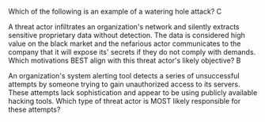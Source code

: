 
Which of the following is an example of a watering hole attack?
C

A threat actor infiltrates an organization's network and silently extracts sensitive proprietary data without detection. The data is considered high value on the black market and the nefarious actor communicates to the company that it will expose its' secrets if they do not comply with demands. Which motivations BEST align with this threat actor's likely objective? 
B

An organization's system alerting tool detects a series of unsuccessful attempts by someone trying to gain unauthorized access to its servers. These attempts lack sophistication and appear to be using publicly available hacking tools. Which type of threat actor is MOST likely responsible for these attempts?